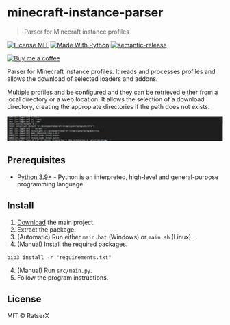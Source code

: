 # minecraft-instance-parser

> Parser for Minecraft instance profiles

[![License MIT](https://img.shields.io/github/license/Naereen/StrapDown.js.svg)](https://github.com/RatserX/minecraft-instance-parse/blob/main/LICENSE)
[![Made With Python](https://img.shields.io/badge/Made%20with-Python-1f425f.svg)](https://www.python.org/)
[![semantic-release](https://img.shields.io/badge/%20%20%F0%9F%93%A6%F0%9F%9A%80-semantic--release-e10079.svg)](https://github.com/semantic-release/semantic-release)

[![Buy me a coffee](https://www.buymeacoffee.com/assets/img/guidelines/download-assets-sm-2.svg)](https://www.buymeacoffee.com/Ratser)

Parser for Minecraft instance profiles. It reads and processes profiles and allows the download of selected loaders and addons.

Multiple profiles and be configured and they can be retrieved either from a local directory or a web location. It allows the selection of a download directory, creating the appropiate directories if the path does not exists.

![Minecraft Instance Parse](https://raw.githubusercontent.com/RatserX/ratserx.github.io/master/public/images/minecraft-instance-parse.gif)

## Prerequisites

* [Python 3.9+](https://www.python.org/ftp/python/3.9.1/python-3.9.1-amd64.exe) - Python is an interpreted, high-level and general-purpose programming language.

## Install
1. [Download](https://github.com/RatserX/minecraft-instance-parse/archive/main.zip) the main project.
2. Extract the package.
3. (Automatic) Run either `main.bat` (Windows) or `main.sh` (Linux).
3. (Manual) Install the required packages.
```shell
pip3 install -r "requirements.txt"
```
4. (Manual) Run `src/main.py`.
3. Follow the program instructions.

## License

MIT © RatserX
